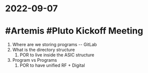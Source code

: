 # 2022-09-07

# #Artemis #Pluto Kickoff Meeting

1. Where are we storing programs -- GitLab
2. What is the directory structure
    1. POR to live inside the ASIC structure
3. Program vs Programs
    1. POR to have unified RF + Digital